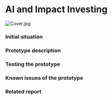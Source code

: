 # AI and Impact Investing

![Cover.jpg]()

### Initial situation

### Prototype description

### Testing the prototype 

### Known issues of the prototype

### Related report
